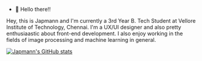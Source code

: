 - 👋 Hello there!!

Hey, this is Japmann and I'm currently a 3rd Year B. Tech Student at Vellore Institute of Technology, Chennai. I'm a UX/UI designer and also pretty enthusiaastic about front-end development. I also enjoy working in the fields of image processing and machine learning in general.


[![Japmann's GitHub stats](https://github-readme-stats.vercel.app/api?username=JapmannKaur)](https://github.com/anuraghazra/github-readme-stats)

